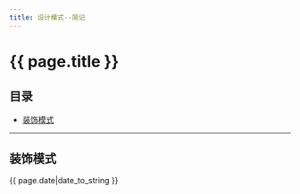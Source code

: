 ```yaml
---
title: 设计模式--简记
---
```


# {{ page.title }}

## 目录

+ [装饰模式](#partI)

----------------------------------

## 装饰模式

{{ page.date|date_to_string }}